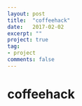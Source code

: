```yaml
---
layout: post
title:  "coffeehack"
date:   2017-02-02
excerpt: ""
project: true
tag:
- project
comments: false
---
```

# coffeehack

